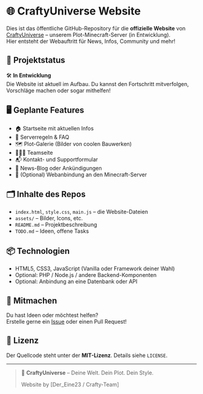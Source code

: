 # 🌐 CraftyUniverse Website

Dies ist das öffentliche GitHub-Repository für die **offizielle Website** von [CraftyUniverse](https://craftyuniverse.de) – unserem Plot-Minecraft-Server (in Entwicklung).  
Hier entsteht der Webauftritt für News, Infos, Community und mehr!

## 🔧 Projektstatus

🛠️ **In Entwicklung**  
Die Website ist aktuell im Aufbau. Du kannst den Fortschritt mitverfolgen, Vorschläge machen oder sogar mithelfen!

## 🖥️ Geplante Features

- 🏠 Startseite mit aktuellen Infos
- 📜 Serverregeln & FAQ
- 🗺️ Plot-Galerie (Bilder von coolen Bauwerken)
- 🧑‍🤝‍🧑 Teamseite
- 📬 Kontakt- und Supportformular
- 📣 News-Blog oder Ankündigungen
- 🧩 (Optional) Webanbindung an den Minecraft-Server

## 🗂️ Inhalte des Repos

- `index.html`, `style.css`, `main.js` – die Website-Dateien
- `assets/` – Bilder, Icons, etc.
- `README.md` – Projektbeschreibung
- `TODO.md` – Ideen, offene Tasks

## 📦 Technologien

- HTML5, CSS3, JavaScript (Vanilla oder Framework deiner Wahl)
- Optional: PHP / Node.js / andere Backend-Komponenten
- Optional: Anbindung an eine Datenbank oder API

## 📣 Mitmachen

Du hast Ideen oder möchtest helfen?  
Erstelle gerne ein [Issue](https://github.com/NovelRelic/craftyuniverse-website/issues) oder einen Pull Request!

## 📜 Lizenz

Der Quellcode steht unter der **MIT-Lizenz**. Details siehe `LICENSE`.

---

> 🌌 **CraftyUniverse** – Deine Welt. Dein Plot. Dein Style.
>  
> Website by [Der_Eine23 / Crafty-Team]
